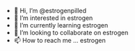 - 👋 Hi, I’m @estrogenpilled
- 👀 I’m interested in estrogen
- 🌱 I’m currently learning estrogen
- 💞️ I’m looking to collaborate on estrogen 
- 📫 How to reach me ... estrogen

<!---
estrogenpilled/estrogenpilled is a ✨ special ✨ repository because its `README.md` (this file) appears on your GitHub profile.
You can click the Preview link to take a look at your changes.
--->
